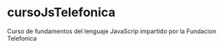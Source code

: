 # cursoJsTelefonica
 Curso de fundamentos del lenguaje JavaScrip impartido por la Fundacion Telefonica
